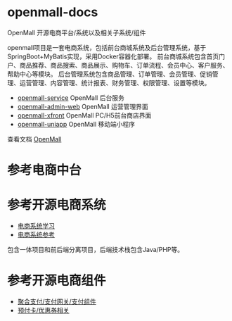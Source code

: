 # openmall-docs


OpenMall 开源电商平台/系统以及相关子系统/组件

openmall项目是一套电商系统，包括前台商城系统及后台管理系统，基于SpringBoot+MyBatis实现，采用Docker容器化部署。 前台商城系统包含首页门户、商品推荐、商品搜索、商品展示、购物车、订单流程、会员中心、客户服务、帮助中心等模块。 后台管理系统包含商品管理、订单管理、会员管理、促销管理、运营管理、内容管理、统计报表、财务管理、权限管理、设置等模块。

- [openmall-service](https://github.com/wecaterpillar/openmall-service) OpenMall 后台服务
- [openmall-admin-web](https://github.com/wecaterpillar/openmall-admin-web) OpenMall 运营管理界面
- [openmall-xfront](https://github.com/wecaterpillar/openmall-front) OpenMall PC/H5前台商店界面
- [openmall-uniapp](https://github.com/wecaterpillar/openmall-uniapp) OpenMall 移动端小程序

查看文档 [OpenMall](openmall/README_openmall.md)

# 参考电商中台

# 参考开源电商系统

* [电商系统学习](mall/MallStudy.md)
* [电商系统参考](mall/MallReference.md)

包含一体项目和前后端分离项目，后端技术栈包含Java/PHP等。

# 参考开源电商组件

* [聚合支付/支付网关/支付组件](payment/PaymentReference.md)
* [预付卡/优惠券相关](marketing/CouponReference.md)
